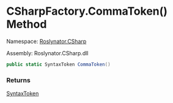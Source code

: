 # CSharpFactory\.CommaToken\(\) Method

Namespace: [Roslynator.CSharp](../../README.md)

Assembly: Roslynator\.CSharp\.dll

```csharp
public static SyntaxToken CommaToken()
```

### Returns

[SyntaxToken](https://docs.microsoft.com/en-us/dotnet/api/microsoft.codeanalysis.syntaxtoken)


